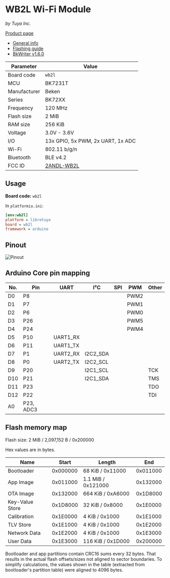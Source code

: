 # WB2L Wi-Fi Module

*by Tuya Inc.*

[Product page](https://developer.tuya.com/en/docs/iot/wb2l-datasheet?id=K9duegc9bualu)

- [General info](../../docs/platform/beken-72xx/README.md)
- [Flashing guide](../../docs/platform/beken-72xx/flashing.md)
- [BkWriter v1.6.0](https://images.tuyacn.com/smart/bk_writer1.60/bk_writer1.60.exe)

Parameter    | Value
-------------|------------------------------------------
Board code   | `wb2l`
MCU          | BK7231T
Manufacturer | Beken
Series       | BK72XX
Frequency    | 120 MHz
Flash size   | 2 MiB
RAM size     | 256 KiB
Voltage      | 3.0V - 3.6V
I/O          | 13x GPIO, 5x PWM, 2x UART, 1x ADC
Wi-Fi        | 802.11 b/g/n
Bluetooth    | BLE v4.2
FCC ID       | [2ANDL-WB2L](https://fccid.io/2ANDL-WB2L)

## Usage

**Board code:** `wb2l`

In `platformio.ini`:

```ini
[env:wb2l]
platform = libretuya
board = wb2l
framework = arduino
```

## Pinout

![Pinout](pinout_wb2l.svg)

## Arduino Core pin mapping

No. | Pin       | UART     | I²C      | SPI | PWM  | Other
----|-----------|----------|----------|-----|------|------
D0  | P8        |          |          |     | PWM2 |
D1  | P7        |          |          |     | PWM1 |
D2  | P6        |          |          |     | PWM0 |
D3  | P26       |          |          |     | PWM5 |
D4  | P24       |          |          |     | PWM4 |
D5  | P10       | UART1_RX |          |     |      |
D6  | P11       | UART1_TX |          |     |      |
D7  | P1        | UART2_RX | I2C2_SDA |     |      |
D8  | P0        | UART2_TX | I2C2_SCL |     |      |
D9  | P20       |          | I2C1_SCL |     |      | TCK
D10 | P21       |          | I2C1_SDA |     |      | TMS
D11 | P23       |          |          |     |      | TDO
D12 | P22       |          |          |     |      | TDI
A0  | P23, ADC3 |          |          |     |      |

## Flash memory map

Flash size: 2 MiB / 2,097,152 B / 0x200000

Hex values are in bytes.

Name            | Start    | Length             | End
----------------|----------|--------------------|---------
Bootloader      | 0x000000 | 68 KiB / 0x11000   | 0x011000
App Image       | 0x011000 | 1.1 MiB / 0x121000 | 0x132000
OTA Image       | 0x132000 | 664 KiB / 0xA6000  | 0x1D8000
Key-Value Store | 0x1D8000 | 32 KiB / 0x8000    | 0x1E0000
Calibration     | 0x1E0000 | 4 KiB / 0x1000     | 0x1E1000
TLV Store       | 0x1E1000 | 4 KiB / 0x1000     | 0x1E2000
Network Data    | 0x1E2000 | 4 KiB / 0x1000     | 0x1E3000
User Data       | 0x1E3000 | 116 KiB / 0x1D000  | 0x200000

Bootloader and app partitions contain CRC16 sums every 32 bytes. That results in the actual flash offsets/sizes not aligned to sector boundaries. To simplify calculations, the values shown in the table (extracted from bootloader's partition table) were aligned to 4096 bytes.
